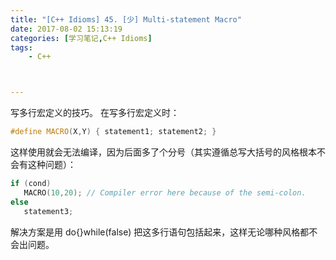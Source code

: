 ```yaml
---
title: "[C++ Idioms] 45. [少] Multi-statement Macro"
date: 2017-08-02 15:13:19
categories: [学习笔记,C++ Idioms]
tags:
    - C++



---
```

写多行宏定义的技巧。<!--more-->
在写多行宏定义时：
```cpp
#define MACRO(X,Y) { statement1; statement2; }
```
这样使用就会无法编译，因为后面多了个分号（其实遵循总写大括号的风格根本不会有这种问题）：
```cpp
if (cond)
   MACRO(10,20); // Compiler error here because of the semi-colon.
else
   statement3;
```
解决方案是用 do{}while(false) 把这多行语句包括起来，这样无论哪种风格都不会出问题。